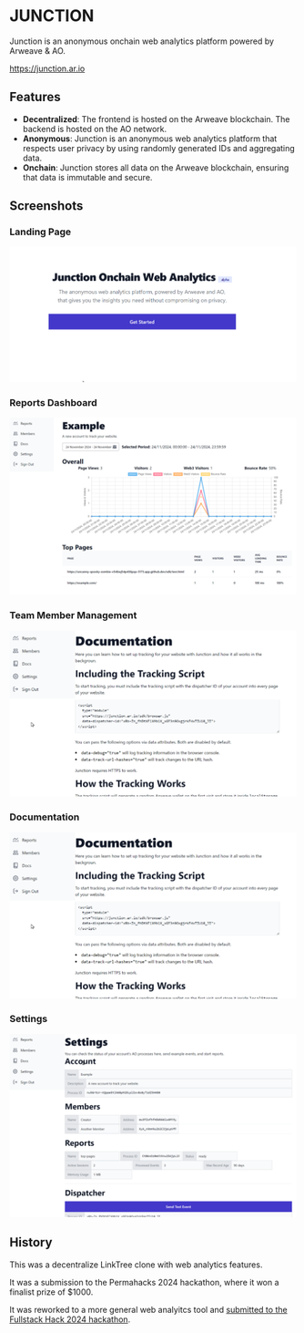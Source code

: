 # JUNCTION

Junction is an anonymous onchain web analytics platform powered by Arweave & AO.

<https://junction.ar.io>

## Features

- **Decentralized**: The frontend is hosted on the Arweave blockchain. The backend is hosted on the AO network.
- **Anonymous**: Junction is an anonymous web analytics platform that respects user privacy by using randomly generated IDs and aggregating data.
- **Onchain**: Junction stores all data on the Arweave blockchain, ensuring that data is immutable and secure.

## Screenshots

### Landing Page

![Landing Page](./assets/landing.png)

### Reports Dashboard

![Reports](./assets/reports.png)

### Team Member Management

![Members](./assets/docs.png)

### Documentation

![Docs](./assets/docs.png)

### Settings

![Settings](./assets/settings.png)

## History

This was a decentralize LinkTree clone with web analytics features.

It was a submission to the Permahacks 2024 hackathon, where it won a finalist prize of $1000.

It was reworked to a more general web analyitcs tool and [submitted to the Fullstack Hack 2024 hackathon](https://devpost.com/software/junction-03qwj7).
